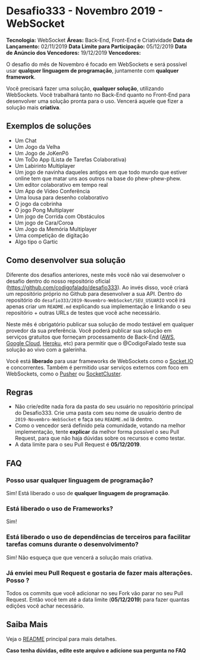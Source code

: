 # Desafio333 - Novembro 2019 - WebSocket

**Tecnologia:** WebSocket
**Áreas:** Back-End, Front-End e Criatividade
**Data de Lançamento:** 02/11/2019
**Data Limite para Participação:** 05/12/2019
**Data de Anúncio dos Vencedores:** 19/12/2019
**Vencedores:**

O desafio do mês de Novembro é focado em WebSockets e será possível usar **qualquer linguagem de programação**, juntamente com **qualquer framework**.

Você precisará fazer uma solução, **qualquer solução**, utilizando WebSockets. Você trabalhará tanto no Back-End quanto no Front-End para desenvolver uma solução pronta para o uso. Vencerá aquele que fizer a solução mais **criativa**.

## Exemplos de soluções

- Um Chat
- Um Jogo da Velha
- Um Jogo de JoKenPô
- Um ToDo App (Lista de Tarefas Colaborativa)
- Um Labirinto Multiplayer
- Um jogo de navinha daqueles antigos em que todo mundo que estiver online tem que matar uns aos outros na base do phew-phew-phew.
- Um editor colaborativo em tempo real
- Um App de Vídeo Conferência
- Uma lousa para desenho colaborativo
- O jogo da cobrinha
- O jogo Pong Multiplayer
- Um jogo de Corrida com Obstáculos
- Um jogo de Cara/Coroa
- Um Jogo da Memória Multiplayer
- Uma competição de digitação
- Algo tipo o Gartic

## Como desenvolver sua solução

Diferente dos desafios anteriores, neste mês você não vai desenvolver o desafio dentro do nosso repositório oficial (https://github.com/codigofalado/desafio333). Ao invés disso, você criará um repositório próprio no Github para desenvolver a sua API. Dentro do repositório do `desafio333/2019-Novembro-WebSocket/SEU_USUARIO` você irá apenas criar um `README.md` explicando sua implementação e linkando o seu repositório + outras URLs de testes que você ache necessário.

Neste mês é obrigatório publicar sua solução de modo testável em qualquer provedor da sua preferência. Você poderá publicar sua solução em serviços gratuitos que forneçam processamento de Back-End ([AWS](https://aws.amazon.com/), [Google Cloud](https://cloud.google.com/), [Heroku](https://www.heroku.com), etc) para permitir que o @CodigoFalado teste sua solução ao vivo com a galerinha.

Você está **liberado** para usar frameworks de WebSockets como o [Socket.IO](https://socket.io/) e concorrentes. Também é permitido usar serviços externos com foco em WebSockets, como o [Pusher](https://pusher.com/) ou [SocketCluster](https://socketcluster.io/).

## Regras

- Não crie/edite nada fora da pasta do seu usuário no repositório principal do Desafio333. Crie uma pasta com seu nome de usuário dentro de `2019-Novembro-WebSocket` e faça seu `README.md` lá dentro.
- Como o vencedor será definido pela comunidade, votando na melhor implementação, tente **explicar** da melhor forma possível o seu Pull Request, para que não haja dúvidas sobre os recursos e como testar.
- A data limite para o seu Pull Request é **05/12/2019**.

## FAQ

### Posso usar qualquer linguagem de programação?

Sim! Está liberado o uso de **qualquer linguagem de programação**.

### Está liberado o uso de Frameworks?

Sim!

### Está liberado o uso de dependências de terceiros para facilitar tarefas comuns durante o desenvolvimento?

Sim! Não esqueça que que vencerá a solução mais criativa.

### Já enviei meu Pull Request e gostaria de fazer mais alterações. Posso ?

Todos os commits que você adicionar no seu Fork vão parar no seu Pull Request. Então você tem até a data limite (**05/12/2019**) para fazer quantas edições você achar necessário.

## Saiba Mais

Veja o [README](../README.md) principal para mais detalhes.

**Caso tenha dúvidas, edite este arquivo e adicione sua pergunta no FAQ**
